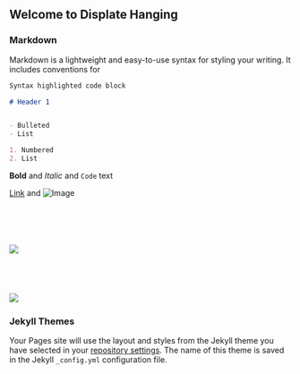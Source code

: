 ## Welcome to Displate Hanging 

### Markdown

Markdown is a lightweight and easy-to-use syntax for styling your writing. It includes conventions for

```markdown
Syntax highlighted code block

# Header 1


- Bulleted
- List

1. Numbered
2. List
```
**Bold** and _Italic_ and `Code` text

[Link](https://displate.com/displate/3654403) and ![Image](src)

<div class="product-image-row"><div class="gallery-container gallery-container--alone gallery-container--medium"><div class="svg-icon svg-icon__printed_on_metal  slider-badge slider-badge--metal" style="fill: currentcolor;"><svg viewBox="0 0 24 24" height="70" width="70" xlink:href="/img/svg/icons/sprite-1_f82e6082db787984fe27.svg#icon_printed_on_metal"><use xlink:href="/img/svg/icons/sprite-1_f82e6082db787984fe27.svg#icon_printed_on_metal"></use></svg></div><div class="gallery-container__image item-upgrade--frame"><div class="image-wrapper"><span class=" lazy-load-image-background opacity lazy-load-image-loaded" style="color: transparent; display: inline-block;"><img src="https://static.displate.com/857x1200/displate/2020-08-28/66e94c7bf45e4492a5b65d3a79140e9c_7fb80d8f56226c91bdbfa479f7c3d0af.jpg" alt="Displate preview" class=""></span></div></div></div></div>

<div class="product-image-row"><div class="gallery-container gallery-container--alone gallery-container--medium"><div class="svg-icon svg-icon__printed_on_metal  slider-badge slider-badge--metal" style="fill: currentcolor;"><svg viewBox="0 0 24 24" height="70" width="70" xlink:href="/img/svg/icons/sprite-1_f82e6082db787984fe27.svg#icon_printed_on_metal"><use xlink:href="/img/svg/icons/sprite-1_f82e6082db787984fe27.svg#icon_printed_on_metal"></use></svg></div><div class="gallery-container__image item-upgrade--frame"><div class="image-wrapper"><span class=" lazy-load-image-background opacity lazy-load-image-loaded" style="color: transparent; display: inline-block;"><img src="https://static.displate.com/857x1200/displate/2020-09-23/34844a6b1ec3722028d8526dced49257_9a36ca2ff1d2fb0c2ce25d8f6e4456ee.jpg" alt="Displate preview" class=""></span></div></div></div></div>

### Jekyll Themes

Your Pages site will use the layout and styles from the Jekyll theme you have selected in your [repository settings](https://github.com/raedthe1st/Displate-/settings). The name of this theme is saved in the Jekyll `_config.yml` configuration file.
